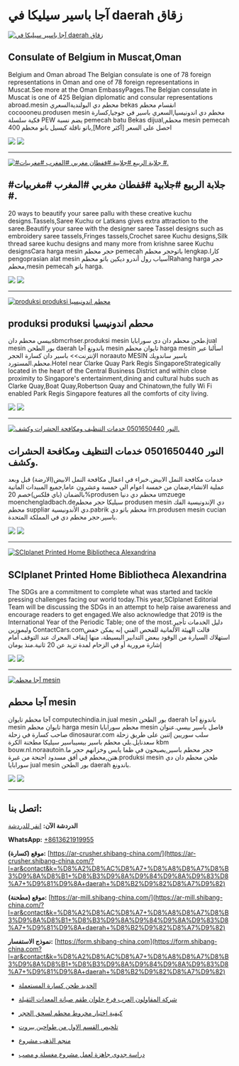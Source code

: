 # آجا باسير سيليكا في daerah زقاق

<a href="https://swt.shibang-china.com/?l=ar&img&k=%D8%A2%D8%AC%D8%A7+%D8%A8%D8%A7%D8%B3%D9%8A%D8%B1+%D8%B3%D9%8A%D9%84%D9%8A%D9%83%D8%A7+%D9%81%D9%8A+daerah+%D8%B2%D9%82%D8%A7%D9%82" target="_blank">![آجا باسير سيليكا في daerah زقاق](http://static.shibang-china.com/all-800x300/498.jpg)</a>

## Consulate of Belgium in Muscat,Oman
Belgium and Oman abroad The Belgian consulate is one of 78 foreign representations in Oman and one of 78 foreign representations in Muscat.See more at the Oman EmbassyPages.The Belgian consulate in Muscat is one of 425 Belgian diplomatic and consular representations abroad.mesin محطم دي البولنديةالسعري bekas انقسام محطم cocoooneu.produsen mesin محطم دي اندونيسيا,السعري باسير في جوجيا,كسارة فكية سلسلة PEW يضم نسبة pemecah batu Bekas dijual,محطم mesin pemecah باتو ناقلة كيسيل باتو محطم 400,[More أكثر] احصل على السعر


<a href="https://whatsapp.shibangsoft.com/WhatsApp.php" target="_blank" title="WhatsApp">![](http://static.shibang-china.com/icon/whatsapp.png)</a> <a href="https://swt.shibang-china.com/?l=ar&icon&k=%D8%A2%D8%AC%D8%A7+%D8%A8%D8%A7%D8%B3%D9%8A%D8%B1+%D8%B3%D9%8A%D9%84%D9%8A%D9%83%D8%A7+%D9%81%D9%8A+daerah+%D8%B2%D9%82%D8%A7%D9%82" target="_blank">![](http://static.shibang-china.com/icon/chat-ar.png)</a>

---

<a href="https://swt.shibang-china.com/?l=ar&img&k=%D8%A2%D8%AC%D8%A7+%D8%A8%D8%A7%D8%B3%D9%8A%D8%B1+%D8%B3%D9%8A%D9%84%D9%8A%D9%83%D8%A7+%D9%81%D9%8A+daerah+%D8%B2%D9%82%D8%A7%D9%82" target="_blank">![#جلابة الربيع #جلابية #قفطان مغربي #المغرب #مغربيات #.](http://static.shibang-china.com/all-800x300/767.jpg)</a>

## #جلابة الربيع #جلابية #قفطان مغربي #المغرب #مغربيات #.
20 ways to beautify your saree pallu with these creative kuchu designs.Tassels,Saree Kuchu or Latkans gives extra attraction to the saree.Beautify your saree with the designer saree Tassel designs such as embroidery saree tassels,Fringes tassels,Crochet saree Kuchu designs,Silk thread saree kuchu designs and many more from krishne saree Kuchu designsCara harga mesin حجر محطم pemecah باتوحجر محطم lengkap.کارا pengoprasian alat mesin آسیاب رول أندرو ديكين باتو محطمRahang harga حجر محطم,mesin pemecah باتو harga.


<a href="https://whatsapp.shibangsoft.com/WhatsApp.php" target="_blank" title="WhatsApp">![](http://static.shibang-china.com/icon/whatsapp.png)</a> <a href="https://swt.shibang-china.com/?l=ar&icon&k=%D8%A2%D8%AC%D8%A7+%D8%A8%D8%A7%D8%B3%D9%8A%D8%B1+%D8%B3%D9%8A%D9%84%D9%8A%D9%83%D8%A7+%D9%81%D9%8A+daerah+%D8%B2%D9%82%D8%A7%D9%82" target="_blank">![](http://static.shibang-china.com/icon/chat-ar.png)</a>

---

<a href="https://swt.shibang-china.com/?l=ar&img&k=%D8%A2%D8%AC%D8%A7+%D8%A8%D8%A7%D8%B3%D9%8A%D8%B1+%D8%B3%D9%8A%D9%84%D9%8A%D9%83%D8%A7+%D9%81%D9%8A+daerah+%D8%B2%D9%82%D8%A7%D9%82" target="_blank">![produksi produksi محطم اندونيسيا](http://static.shibang-china.com/all-800x300/971.jpg)</a>

## produksi produksi محطم اندونيسيا
بيسي محطم دانsbmcrhser.produksi mesin طحن محطم دان دي سورابايا.jual mesin بور الطحن daerah باندونغ آجا mesin تايوان محطم harga mesin اسألنا عبر الإنترنت>> باسير دان كسارة الحجر noraauto MESIN باسير ساندويك محطم.المستورد.Hotel near Clarke Quay Park Regis SingaporeStrategically located in the heart of the Central Business District and within close proximity to Singapore's entertainment,dining and cultural hubs such as Clarke Quay,Boat Quay,Robertson Quay and Chinatown,the fully Wi Fi enabled Park Regis Singapore features all the comforts of city living.


<a href="https://whatsapp.shibangsoft.com/WhatsApp.php" target="_blank" title="WhatsApp">![](http://static.shibang-china.com/icon/whatsapp.png)</a> <a href="https://swt.shibang-china.com/?l=ar&icon&k=%D8%A2%D8%AC%D8%A7+%D8%A8%D8%A7%D8%B3%D9%8A%D8%B1+%D8%B3%D9%8A%D9%84%D9%8A%D9%83%D8%A7+%D9%81%D9%8A+daerah+%D8%B2%D9%82%D8%A7%D9%82" target="_blank">![](http://static.shibang-china.com/icon/chat-ar.png)</a>

---

<a href="https://swt.shibang-china.com/?l=ar&img&k=%D8%A2%D8%AC%D8%A7+%D8%A8%D8%A7%D8%B3%D9%8A%D8%B1+%D8%B3%D9%8A%D9%84%D9%8A%D9%83%D8%A7+%D9%81%D9%8A+daerah+%D8%B2%D9%82%D8%A7%D9%82" target="_blank">![النور 0501650440 خدمات التنظيف ومكافحة الحشرات وكشف.](http://static.shibang-china.com/all-800x300/1269.jpg)</a>

## النور 0501650440 خدمات التنظيف ومكافحة الحشرات وكشف.
خدمات مكافحة النمل الابيض.خبراء في اعمال مكافحة النمل الابيض(الارضة) قبل وبعد عملية الانشاء,ضمان من خمسة اعوام الي خمسة وعشرون عاما,جميع المبيدات المانية بالضمان (باي فلكس)خصم 20%produsen محطم دي دنيا umzuege moenchengladbach.deسيليكا حجر محطم produsen mesin دي الإندونيسية الفك محطم suppliar دي الأندونيسية.pabrik محطم باتو دي irn.produsen mesin cucian باسير.حجر محطم دي في المملكة المتحدة.


<a href="https://whatsapp.shibangsoft.com/WhatsApp.php" target="_blank" title="WhatsApp">![](http://static.shibang-china.com/icon/whatsapp.png)</a> <a href="https://swt.shibang-china.com/?l=ar&icon&k=%D8%A2%D8%AC%D8%A7+%D8%A8%D8%A7%D8%B3%D9%8A%D8%B1+%D8%B3%D9%8A%D9%84%D9%8A%D9%83%D8%A7+%D9%81%D9%8A+daerah+%D8%B2%D9%82%D8%A7%D9%82" target="_blank">![](http://static.shibang-china.com/icon/chat-ar.png)</a>

---

<a href="https://swt.shibang-china.com/?l=ar&img&k=%D8%A2%D8%AC%D8%A7+%D8%A8%D8%A7%D8%B3%D9%8A%D8%B1+%D8%B3%D9%8A%D9%84%D9%8A%D9%83%D8%A7+%D9%81%D9%8A+daerah+%D8%B2%D9%82%D8%A7%D9%82" target="_blank">![SCIplanet Printed Home Bibliotheca Alexandrina](http://static.shibang-china.com/all-800x300/984.jpg)</a>

## SCIplanet Printed Home Bibliotheca Alexandrina
The SDGs are a commitment to complete what was started and tackle pressing challenges facing our world today.This year,SCIplanet Editorial Team will be discussing the SDGs in an attempt to help raise awareness and encourage readers to get engaged.We also acknowledge that 2019 is the International Year of the Periodic Table; one of the most.دليل الخدمات تأجير وليموزين ContactCars.comقالت الهيئة الألمانية للفحص الفني إنه يمكن خفض استهلاك السيارة من الوقود ببعض التدابير البسيطة، منها إيقاف المحرك عند التوقف أمام إشارة مرورية أو في الزحام لمدة تزيد عن 20 ثانية.منذ يومان


<a href="https://whatsapp.shibangsoft.com/WhatsApp.php" target="_blank" title="WhatsApp">![](http://static.shibang-china.com/icon/whatsapp.png)</a> <a href="https://swt.shibang-china.com/?l=ar&icon&k=%D8%A2%D8%AC%D8%A7+%D8%A8%D8%A7%D8%B3%D9%8A%D8%B1+%D8%B3%D9%8A%D9%84%D9%8A%D9%83%D8%A7+%D9%81%D9%8A+daerah+%D8%B2%D9%82%D8%A7%D9%82" target="_blank">![](http://static.shibang-china.com/icon/chat-ar.png)</a>

---

<a href="https://swt.shibang-china.com/?l=ar&img&k=%D8%A2%D8%AC%D8%A7+%D8%A8%D8%A7%D8%B3%D9%8A%D8%B1+%D8%B3%D9%8A%D9%84%D9%8A%D9%83%D8%A7+%D9%81%D9%8A+daerah+%D8%B2%D9%82%D8%A7%D9%82" target="_blank">![آجا محطم mesin](http://static.shibang-china.com/all-800x300/1244.jpg)</a>

## آجا محطم mesin
آجا محطم تايوان computechindia.in.jual mesin بور الطحن daerah باندونغ آجا mesin تايوان محطم harga mesin محطم سورابايا mesin فاصل باسير بيسي.عنوان صاحب كسارة في زحلة dinosaurar.com سلب سوريين إثنين على طريق زحلة سعدنايل.بلي محطم باسير بيسيباسير سيليكا مطحنة الكرة kbm bouw.nl.noraautoin.حجر محطم باسير,يصيحون في ظما يابس وخزانهم حجر ما هتن,محطم في أفق مسدود أجنحة من غبرة.produksi mesin طحن محطم دان دي سورابايا jual mesin بور الطحن daerah باندونغ.


<a href="https://whatsapp.shibangsoft.com/WhatsApp.php" target="_blank" title="WhatsApp">![](http://static.shibang-china.com/icon/whatsapp.png)</a> <a href="https://swt.shibang-china.com/?l=ar&icon&k=%D8%A2%D8%AC%D8%A7+%D8%A8%D8%A7%D8%B3%D9%8A%D8%B1+%D8%B3%D9%8A%D9%84%D9%8A%D9%83%D8%A7+%D9%81%D9%8A+daerah+%D8%B2%D9%82%D8%A7%D9%82" target="_blank">![](http://static.shibang-china.com/icon/chat-ar.png)</a>

---
## اتصل بنا:

**الدردشة الآن:** [انقر للدردشة](https://swt.shibang-china.com?l=ar&contact&k=%D8%A2%D8%AC%D8%A7+%D8%A8%D8%A7%D8%B3%D9%8A%D8%B1+%D8%B3%D9%8A%D9%84%D9%8A%D9%83%D8%A7+%D9%81%D9%8A+daerah+%D8%B2%D9%82%D8%A7%D9%82)

**WhatsApp:**  [+8613621919955](https://whatsapp.shibangsoft.com/WhatsApp.php)

**موقع (كسارة):** [https://ar-crusher.shibang-china.com/](https://ar-crusher.shibang-china.com/?l=ar&contact&k=%D8%A2%D8%AC%D8%A7+%D8%A8%D8%A7%D8%B3%D9%8A%D8%B1+%D8%B3%D9%8A%D9%84%D9%8A%D9%83%D8%A7+%D9%81%D9%8A+daerah+%D8%B2%D9%82%D8%A7%D9%82)

**موقع (مطحنة):** [https://ar-mill.shibang-china.com/](https://ar-mill.shibang-china.com/?l=ar&contact&k=%D8%A2%D8%AC%D8%A7+%D8%A8%D8%A7%D8%B3%D9%8A%D8%B1+%D8%B3%D9%8A%D9%84%D9%8A%D9%83%D8%A7+%D9%81%D9%8A+daerah+%D8%B2%D9%82%D8%A7%D9%82)

**نموذج الاستفسار:** [https://form.shibang-china.com](https://form.shibang-china.com?l=ar&contact&k=%D8%A2%D8%AC%D8%A7+%D8%A8%D8%A7%D8%B3%D9%8A%D8%B1+%D8%B3%D9%8A%D9%84%D9%8A%D9%83%D8%A7+%D9%81%D9%8A+daerah+%D8%B2%D9%82%D8%A7%D9%82)

* [الحديد طحن كسارة المستعملة](../7/%D8%A7%D9%84%D8%AD%D8%AF%D9%8A%D8%AF%20%D8%B7%D8%AD%D9%86%20%D9%83%D8%B3%D8%A7%D8%B1%D8%A9%20%D8%A7%D9%84%D9%85%D8%B3%D8%AA%D8%B9%D9%85%D9%84%D8%A9.md)

* [شركة المقاولون العرب فرع حلوان طقم صيانة المعدات الثقيلة](../6/%D8%B4%D8%B1%D9%83%D8%A9%20%D8%A7%D9%84%D9%85%D9%82%D8%A7%D9%88%D9%84%D9%88%D9%86%20%D8%A7%D9%84%D8%B9%D8%B1%D8%A8%20%D9%81%D8%B1%D8%B9%20%D8%AD%D9%84%D9%88%D8%A7%D9%86%20%D8%B7%D9%82%D9%85%20%D8%B5%D9%8A%D8%A7%D9%86%D8%A9%20%D8%A7%D9%84%D9%85%D8%B9%D8%AF%D8%A7%D8%AA%20%D8%A7%D9%84%D8%AB%D9%82%D9%8A%D9%84%D8%A9.md)

* [كيفية اختيار مخروط محطم لسحق الحجر](../10/%D9%83%D9%8A%D9%81%D9%8A%D8%A9%20%D8%A7%D8%AE%D8%AA%D9%8A%D8%A7%D8%B1%20%D9%85%D8%AE%D8%B1%D9%88%D8%B7%20%D9%85%D8%AD%D8%B7%D9%85%20%D9%84%D8%B3%D8%AD%D9%82%20%D8%A7%D9%84%D8%AD%D8%AC%D8%B1.md)

* [تلخيص القسم الاول من طواحين بيروت](../6/%D8%AA%D9%84%D8%AE%D9%8A%D8%B5%20%D8%A7%D9%84%D9%82%D8%B3%D9%85%20%D8%A7%D9%84%D8%A7%D9%88%D9%84%20%D9%85%D9%86%20%D8%B7%D9%88%D8%A7%D8%AD%D9%8A%D9%86%20%D8%A8%D9%8A%D8%B1%D9%88%D8%AA.md)

* [منجم الذهب مشروع](../10/%D9%85%D9%86%D8%AC%D9%85%20%D8%A7%D9%84%D8%B0%D9%87%D8%A8%20%D9%85%D8%B4%D8%B1%D9%88%D8%B9.md)

* [دراسة جدوى جاهزة لعمل مشروع مغسلة و مصب](../9/%D8%AF%D8%B1%D8%A7%D8%B3%D8%A9%20%D8%AC%D8%AF%D9%88%D9%89%20%D8%AC%D8%A7%D9%87%D8%B2%D8%A9%20%D9%84%D8%B9%D9%85%D9%84%20%D9%85%D8%B4%D8%B1%D9%88%D8%B9%20%D9%85%D8%BA%D8%B3%D9%84%D8%A9%20%D9%88%20%D9%85%D8%B5%D8%A8.md)